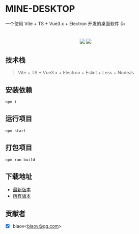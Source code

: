 # MINE-DESKTOP

一个使用 Vite + TS + Vue3.x + Electron 开发的桌面软件 👍

<h2 align="center">
  <a href="https://github.com/biaov/mine-desktop/releases/tag/v1.0.0"><img src="https://img.shields.io/badge/version-1.0.0-blue" /></a>
  <a href="https://github.com/biaov/mine-desktop/blob/master/LICENSE"><img src="https://img.shields.io/github/license/biaov/mine-desktop.svg" /></a>
</h2>

## 技术栈

> Vite + TS + Vue3.x + Electron + Eslint + Less + NodeJs

## 安装依赖

```Basic
npm i
```

## 运行项目

```Basic
npm start
```

## 打包项目

```Basic
npm run build
```

## 下载地址

- [最新版本](https://github.com/biaov/mine-desktop/releases/tag/v1.0.0)
- [所有版本](https://github.com/biaov/mine-desktop/releases)

## 贡献者

- [x] biaov\<biaov@qq.com\>
